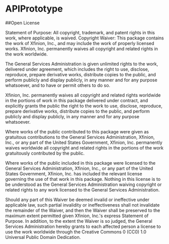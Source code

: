# APIPrototype

##Open License

Statement of Purpose: All copyright, trademark, and patent rights in this work, where applicable, is waived.
Copyright Waiver: This package contains the work of Xfinion, Inc., and may include the work of properly licensed works. Xfinion, Inc. permanently waives all copyright and related rights in the work worldwide.

The General Services Administration is given unlimited rights to the work, delivered under agreement, which includes the right to use, disclose, reproduce, prepare derivative works, distribute copies to the public, and perform publicly and display publicly, in any manner and for any purpose whatsoever, and to have or permit others to do so.

Xfinion, Inc. permanently waives all copyright and related rights worldwide in the portions of work in this package delivered under contract, and explicitly grants the public the right to the work to use, disclose, reproduce, prepare derivative works, distribute copies to the public, and perform publicly and display publicly, in any manner and for any purpose whatsoever.

Where works of the public contributed to this package were given as gratuitous contributions to the General Services Administration, Xfinion, Inc., or any part of the United States Government, Xfinion, Inc. permanently waives worldwide all copyright and related rights in the portions of the work gratuitously contributed by the public.

Where works of the public included in this package were licensed to the General Services Administration, Xfinion, Inc., or any part of the United States Government, Xfinion, Inc. has included the relevant license governing the use of that work in this package. Nothing in this license is to be understood as the General Services Administration waiving copyright or related rights to any work licensed to the General Services Administration.

Should any part of this Waiver be deemed invalid or ineffective under applicable law, such partial invalidity or ineffectiveness shall not invalidate the remainder of the Waiver, and then the Waiver shall be preserved to the maximum extent permitted given Xfinion, Inc.'s express Statement of Purpose.
In addition, to the extent the Waiver is so judged, the General Services Administration hereby grants to each affected person a license to use the work worldwide through the Creative Commons 0 (CC0) 1.0 Universal Public Domain Dedication.

